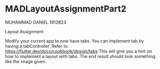 # MADLayoutAssignmentPart2

MUHAMMAD DANIEL 1913823

Layout Assignment

Modify your current app to now have tabs. 
You can implement tab by having a tabController. 
Refer to: https://flutter.dev/docs/cookbook/design/tabs
This will give you a hint on how to implement a layout with tabs.
The end result should look something like the image given.
